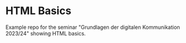 # HTML Basics

Example repo for the seminar "Grundlagen der digitalen Kommunikation 2023/24" showing HTML basics.
